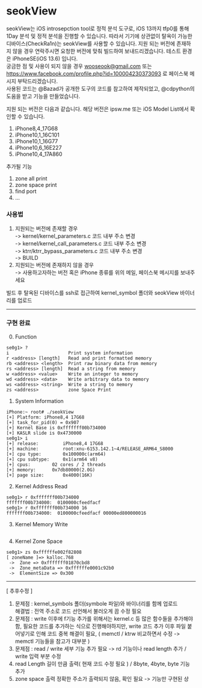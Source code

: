 # seokView

seokView는 iOS introsepction tool로 정적 분석 도구로, iOS 13까지 tfp0를 통해 1Day 분석 및 정적 분석을 진행할 수 있습니다.
따라서 기기에 상관없이 탈옥이 가능한 디바이스(CheckRa1n)는 seokView를 사용할 수 있습니다. 
지원 되는 버전에 존재하지 않을 경우 연락주시면 요청한 버전에 맞춰 빌드하여 보내드리겠습니다. 테스트 환경은 iPhoneSE(iOS 13.6) 입니다.  
궁금한 점 및 사용이 되지 않을 경우  wooseook@gmail.com 또는 https://www.facebook.com/profile.php?id=100004230373093 로 페이스북 메시지 부탁드리겠습니다.  
  사용된 코드는 @Bazad가 공개한 도구의 코드를 참고하여 제작되었고, @cdpython의 도움을 받고 기능을 만들었습니다. 


지원 되는 버전은 다음과 같습니다. 해당 버전은 ipsw.me 또는 iOS Model List에서 확인할 수 있습니다.  
1. iPhone8,4_17G68  
2. iPhone10,1_16C101  
3. iPhone10,1_16G77  
4. iPhone10,6_16E227  
5. iPhone10,4_17A860  

추가될 기능  
1. zone all print  
2. zone space print  
3. find port  
4.  ...


### 사용법
1. 지원되는 버전에 존재할 경우  
 -> kernel/kernel_parameters.c 코드 내부 주소 변경  
 -> kernel/kernel_call_parameters.c 코드 내부 주소 변경  
 -> ktrr/ktrr_bypass_parameters.c 코드 내부 주소 변경  
 -> BUILD  
2. 지원되는 버전에 존재하지 않을 경우  
 -> 사용하고자하는 버전 혹은 iPhone 종류를 위의 메일, 페이스북 메시지를 보내주세요  

빌드 후 탈옥된 디바이스를 ssh로 접근하여 kernel_symbol 폴더와 seokView 바이너리를 업로드  

---

### 구현 완료

0. Function
```
se0g1> ?
i                      Print system information
r <address> [length]   Read and print formatted memory
rb <address> <length>  Print raw binary data from memory
rs <address> [length]  Read a string from memory
w <address> <value>    Write an integer to memory
wd <address> <data>    Write arbitrary data to memory
ws <address> <string>  Write a string to memory
zs <address>           zone Space Print
```

1. System Information
```
iPhone:~ root# ./seokView
[+] Platform: iPhone8,4 17G68
[+] task_for_pid(0) = 0x907
[+] Kernel Base is 0xfffffff00b734000
[+] KASLR slide is 0x4730000
se0g1> i
[+] release:		 iPhone8,4 17G68
[+] machine: 		 root:xnu-6153.142.1~4/RELEASE_ARM64_S8000
[+] cpu type: 	 	 0x100000c(arm64)
[+] cpu subtype: 	 0x1(arm64 v8)
[+] cpus: 		 02 cores / 2 threads
[+] memory:		 0x7db80000(2.0G)
[+] page size: 	 	 0x4000(16K)
```

2. Kernel Address Read
```
se0g1> r 0xfffffff00b734000
fffffff00b734000:  0100000cfeedfacf
se0g1> r 0xfffffff00b734000 16
fffffff00b734000:  0100000cfeedfacf 00000ed800000016
```

3. Kernel Memory Write
```

```

4. Kernel Zone Space 
```
se0g1> zs 0xffffffe002f82808
[ zoneName ]=> kalloc.768
 ->  Zone => 0xfffffff01870cbd8
 ->  Zone_metaData => 0xffffffe0001c92b0
 ->  ElementSize => 0x300
```

---
[ 추후수정 ]  
1. 문제점 : kernel_symbols 폴더(symbole 파일)와 바이너리를 함께 업로드  
 해결법 : 전역 주소로 코드 선언해서 불러오게 끔 수정 필요  
2. 문제점 : write 이후에 f기능 추가를 위해서는 kernel.c 등 많은 함수들을 추가해야함, 
필요한 코드를 추가하는 식으로 진행해야하지만, write 코드 추가 이후 파일 붙어넣기로 인해 코드 중복 해결이 필요, ( memctl / ktrw 비교하면서 수정 -> memctl 기능들을 참고가 대부분  )  
3. 문제점 : read / write 세부 기능 추가 필요 -> rd 기능이나 read length 추가 / write 입력 부분 수정
4. read Length 길이 만큼 출력( 현재 코드 수정 필요 ) / 8byte, 4byte, byte 기능 추가  
5. zone space 출력 정확한 주소가 출력되지 않음, 확인 필요 -> 기능만 구현된 상